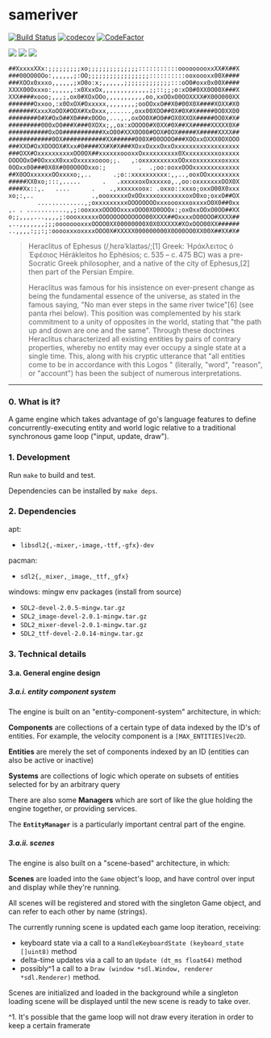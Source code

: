 sameriver
===

[![Build Status](https://travis-ci.com/dt-rush/sameriver.svg?branch=master)](https://travis-ci.com/dt-rush/sameriver)
[![codecov](https://codecov.io/gh/dt-rush/sameriver/branch/master/graph/badge.svg)](https://codecov.io/gh/dt-rush/sameriver)
[![CodeFactor](https://www.codefactor.io/repository/github/dt-rush/sameriver/badge)](https://www.codefactor.io/repository/github/dt-rush/sameriver)

![](https://tokei.rs/b1/github/dt-rush/sameriver)
![](https://tokei.rs/b1/github/dt-rush/sameriver?category=comments)
![](https://tokei.rs/b1/github/dt-rush/sameriver?category=files)

    ##XxxxxXXx:;;;;;;;;;xo;;;;;;;;;;;;;;:::::::::::ooooooooxxXX#X##X
    ###00OO0OOo:,,,,,,;:OO;;;;;;;;;;;;;;;;;::::::::::ooxoooxx00X####
    ###XOOx0xxxo,,,,,,;xO0o:x;,,,,,,;;;;;;;;;;;;;:::oO0#oxx0x00X####
    XXXX00Oxxxo:,,,,,,:x0XxxOx,,,,,,,,,,,,,;;::;;;o:xO0#0XX0O00X###X
    XXX####xooo;,,,;,ox0#XOxOOo,,,,,,,,,,,oo,xxOOxO0OOXXXX#X00O000XX
    #######Oxxoo,:x0OxOX#Oxxxxx,,,,,,,,;ooOOxxO##X0#00X0X####XOXX#X0
    #######XxxxXoOOX#OOX#XxOxxx,......,oxx00XOO##0X#0X#X#####0O0XX00
    ########0#X#OxO##X0###x0OOo,...,.,oxOO0X#O0##OX0XXOX#####0O0X#X#
    #########000xO0###X###0XOXx;,,ox:xOOOO0#X0XX#0X##XX#####XXXXX0X#
    ###########0xO0###########XxO00#XXX0O00#OOX#0OX#####X#####XXXX##
    ############00X############XX######000X#00OOOO###XOOxxOXXX0OXOOO
    ###XXO#OxXOOOOX#Xxx#0####XX#X#X###XOxxOxxxOxxOxxxxxxxxxxxxxxxxxx
    ###OXX#OxxxxxxxxxxOO0OX##xxxxxxoooxxOxxxxxxxxxx0Xxxxxxxxxxoxxxxx
    OOOOOxO#0OxxxX0xxxOxxxxxoooo;;.   ,:oxxxxxxxxxxOOxxoxxxxxxxoxxxx
    0OOxx00###0X0X#000O0OOxxo:;         .  .;oo:ooxxOOOxxxxxxxxxxxxx
    ##X0OOxxxxxxOOxxxxo;,..      .;o::xxxxxxxxxx:,,..,ooxOOxxxxxxxxx
    #####XX0xo;:::,.....      .   .xxxxxoxOxxxxxo,.,oo:oxxxxxxxOOX0X
    ####Xx::,.   ....      .    .,xxxxxxoox: .oxxo::xxxo;oxxO00X0xxx
    xo;:,..                .,oooxxxxxOxOOxxxxoxxxxxxxoxO0xo;oxxO##OX
            .............,;oxxxxxxxxxOOOOOOOOxxxoooxxxoxxxxO0X0##0xx
    ,. . ...........,,;:ooxxxxOOOOOxxxxOOO0XO0OOOx:;oxOxxOOxO0OO##XX
    o;;,,,,...,,,,;:oooxxxxxxOOOOOOOOOOOOO00XXXX##OxxxxOO0OOO#XXXX##
    ,..,,,,,,,;;;oooooooxxxOOOO0XX00000000X0X0XXXXX#XOxOOO00XX######
    ..,,,,:;;:;:ooooxxxoxxxxOOO0X#XXXXX000000000X0O00OO0XX00X##XX#X#

> Heraclitus of Ephesus (/ˌhɛrəˈklaɪtəs/;[1] Greek: Ἡράκλειτος ὁ Ἐφέσιος
> Hērákleitos ho Ephésios; c. 535 – c. 475 BC) was a pre-Socratic Greek
> philosopher, and a native of the city of Ephesus,[2] then part of
> the Persian Empire.
>
> Heraclitus was famous for his insistence on ever-present change as
> being the fundamental essence of the universe, as stated in the famous
> saying, "No man ever steps in the same river twice"[6] (see panta rhei
> below). This position was complemented by his stark commitment to
> a unity of opposites in the world, stating that "the path up and down
> are one and the same". Through these doctrines Heraclitus characterized all
> existing entities by pairs of contrary properties, whereby no entity may
> ever occupy a single state at a single time. This, along with his cryptic
> utterance that "all entities come to be in accordance with this Logos
> " (literally, "word", "reason", or "account") has been the subject of
> numerous interpretations.

---

### 0. What is it?

A game engine which takes advantage of go's language features to define 
concurrently-executing entity and world logic relative to a 
traditional synchronous game loop ("input, update, draw").

### 1. Development

Run `make` to build and test.

Dependencies can be installed by `make deps`.

### 2. Dependencies

apt:

* `libsdl2{,-mixer,-image,-ttf,-gfx}-dev`

pacman:

* `sdl2{,_mixer,_image,_ttf,_gfx}`

windows: mingw env packages (install from source)

* `SDL2-devel-2.0.5-mingw.tar.gz`
* `SDL2_image-devel-2.0.1-mingw.tar.gz`
* `SDL2_mixer-devel-2.0.1-mingw.tar.gz`
* `SDL2_ttf-devel-2.0.14-mingw.tar.gz`


### 3. Technical details

#### 3.a. General engine design

##### 3.a.i. entity component system

The engine is built on an "entity-component-system" architecture, in which:

**Components** are collections of a certain type of data indexed by the ID's of entities. For example, the velocity component is a `[MAX_ENTITIES]Vec2D`.

**Entities** are merely the set of components indexed by an ID (entities can also be active or inactive)

**Systems** are collections of logic which operate on subsets of entities selected for by an arbitrary query

There are also some **Managers** which are sort of like the glue holding the engine together, or providing services.

The **`EntityManager`** is a particularly important central part of the engine.

##### 3.a.ii. scenes

The engine is also built on a "scene-based" architecture, in which:

**Scenes** are loaded into the `Game` object's loop, and have control over input and display while they're running.

All scenes will be registered and stored with the singleton Game object, and can refer to each other by name (strings).

The currently running scene is updated each game loop iteration, receiving:

* keyboard state via a call to a `HandleKeyboardState (keyboard_state []uint8)` method
* delta-time updates via a call to an `Update (dt_ms float64)` method
* possibly^1 a call to a `Draw (window *sdl.Window, renderer *sdl.Renderer)` method.

Scenes are initialized and loaded in the background while a singleton loading scene will be displayed until the new scene is ready to take over.

^1. It's possible that the game loop will not draw every iteration in order to keep a certain framerate
